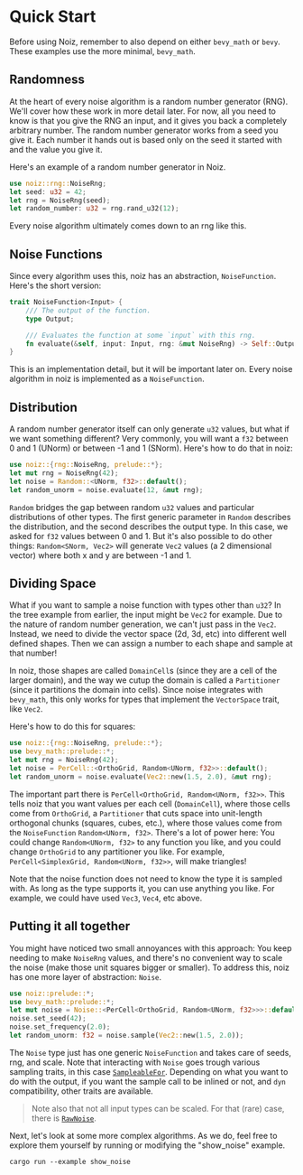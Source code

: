 # Quick Start

Before using Noiz, remember to also depend on either `bevy_math` or `bevy`.
These examples use the more minimal, `bevy_math`.

## Randomness

At the heart of every noise algorithm is a random number generator (RNG).
We'll cover how these work in more detail later.
For now, all you need to know is that you give the RNG an input, and it gives you back a completely arbitrary number.
The random number generator works from a seed you give it.
Each number it hands out is based only on the seed it started with and the value you give it.

Here's an example of a random number generator in Noiz.

```rust
use noiz::rng::NoiseRng;
let seed: u32 = 42;
let rng = NoiseRng(seed);
let random_number: u32 = rng.rand_u32(12);
```

Every noise algorithm ultimately comes down to an rng like this.

## Noise Functions

Since every algorithm uses this, noiz has an abstraction, `NoiseFunction`.
Here's the short version:

```rust
trait NoiseFunction<Input> {
    /// The output of the function.
    type Output;

    /// Evaluates the function at some `input` with this rng.
    fn evaluate(&self, input: Input, rng: &mut NoiseRng) -> Self::Output;
}
```

This is an implementation detail, but it will be important later on.
Every noise algorithm in noiz is implemented as a `NoiseFunction`.

## Distribution

A random number generator itself can only generate `u32` values, but what if we want something different?
Very commonly, you will want a `f32` between 0 and 1 (UNorm) or between -1 and 1 (SNorm).
Here's how to do that in noiz:

```rust
use noiz::{rng::NoiseRng, prelude::*};
let mut rng = NoiseRng(42);
let noise = Random::<UNorm, f32>::default();
let random_unorm = noise.evaluate(12, &mut rng);
```

`Random` bridges the gap between random `u32` values and particular distributions of other types.
The first generic parameter in `Random` describes the distribution, and the second describes the output type.
In this case, we asked for `f32` values between 0 and 1.
But it's also possible to do other things: `Random<SNorm, Vec2>` will generate `Vec2` values (a 2 dimensional vector) where both x and y are between -1 and 1.

## Dividing Space

What if you want to sample a noise function with types other than `u32`?
In the tree example from earlier, the input might be `Vec2` for example.
Due to the nature of random number generation, we can't just pass in the `Vec2`.
Instead, we need to divide the vector space (2d, 3d, etc) into different well defined shapes.
Then we can assign a number to each shape and sample at that number!

In noiz, those shapes are called `DomainCell`s (since they are a cell of the larger domain),
and the way we cutup the domain is called a `Partitioner` (since it partitions the domain into cells).
Since noise integrates with `bevy_math`, this only works for types that implement the `VectorSpace` trait, like `Vec2`.

Here's how to do this for squares:

```rust
use noiz::{rng::NoiseRng, prelude::*};
use bevy_math::prelude::*;
let mut rng = NoiseRng(42);
let noise = PerCell::<OrthoGrid, Random<UNorm, f32>>::default();
let random_unorm = noise.evaluate(Vec2::new(1.5, 2.0), &mut rng);
```

The important part there is `PerCell<OrthoGrid, Random<UNorm, f32>>`.
This tells noiz that you want values per each cell (`DomainCell`),
where those cells come from `OrthoGrid`, a `Partitioner` that cuts space into unit-length orthogonal chunks (squares, cubes, etc.),
where those values come from the `NoiseFunction` `Random<UNorm, f32>`.
There's a lot of power here: You could change `Random<UNorm, f32>` to any function you like, and you could change `OrthoGrid` to any partitioner you like.
For example, `PerCell<SimplexGrid, Random<UNorm, f32>>`, will make triangles!

Note that the noise function does not need to know the type it is sampled with.
As long as the type supports it, you can use anything you like.
For example, we could have used `Vec3`, `Vec4`, etc above.

## Putting it all together

You might have noticed two small annoyances with this approach:
You keep needing to make `NoiseRng` values, and there's no convenient way to scale the noise (make those unit squares bigger or smaller).
To address this, noiz has one more layer of abstraction: `Noise`.

```rust
use noiz::prelude::*;
use bevy_math::prelude::*;
let mut noise = Noise::<PerCell<OrthoGrid, Random<UNorm, f32>>>::default();
noise.set_seed(42);
noise.set_frequency(2.0);
let random_unorm: f32 = noise.sample(Vec2::new(1.5, 2.0));
```

The `Noise` type just has one generic `NoiseFunction` and takes care of seeds, rng, and scale.
Note that interacting with `Noise` goes trough various sampling traits, in this case [`SampleableFor`](https://docs.rs/noiz/latest/noiz/trait.SampleableFor.html).
Depending on what you want to do with the output, if you want the sample call to be inlined or not, and `dyn` compatibility, other traits are available.

> Note also that not all input types can be scaled.
For that (rare) case, there is [`RawNoise`](https://docs.rs/noiz/latest/noiz/struct.RawNoise.html).

Next, let's look at some more complex algorithms.
As we do, feel free to explore them yourself by running or modifying the "show_noise" example.

```txt
cargo run --example show_noise
```
